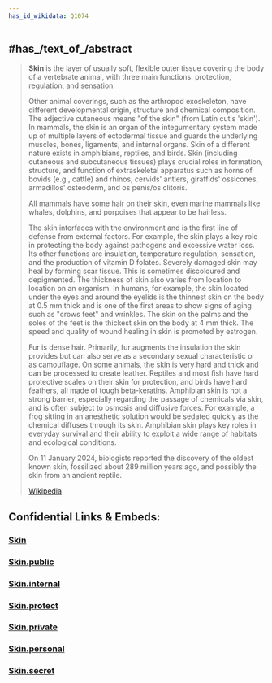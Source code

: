```yaml
---
has_id_wikidata: Q1074
---
```



## #has_/text_of_/abstract 

> **Skin** is the layer of usually soft, flexible outer tissue covering the body of a vertebrate animal, with three main functions: protection, regulation, and sensation.
>
> Other animal coverings, such as the arthropod exoskeleton, have different developmental origin, structure and chemical composition. The adjective cutaneous means "of the skin" (from Latin cutis 'skin'). In mammals, the skin is an organ of the integumentary system made up of multiple layers of ectodermal tissue and guards the underlying muscles, bones, ligaments, and internal organs. Skin of a different nature exists in amphibians, reptiles, and birds. Skin (including cutaneous and subcutaneous tissues) plays crucial roles in formation, structure, and function of extraskeletal apparatus such as horns of bovids (e.g., cattle) and rhinos, cervids' antlers, giraffids' ossicones, armadillos' osteoderm, and os penis/os clitoris.
>
> All mammals have some hair on their skin, even marine mammals like whales, dolphins, and porpoises that appear to be hairless.
>
> The skin interfaces with the environment and is the first line of defense from external factors. For example, the skin plays a key role in protecting the body against pathogens and excessive water loss. Its other functions are insulation, temperature regulation, sensation, and the production of vitamin D folates.  Severely damaged skin may heal by forming scar tissue. This is sometimes discoloured and depigmented. The thickness of skin also varies from location to location on an organism. In humans, for example, the skin located under the eyes and around the eyelids is the thinnest skin on the body at 0.5 mm thick and is one of the first areas to show signs of aging such as "crows feet" and wrinkles. The skin on the palms and the soles of the feet is the thickest skin on the body at 4 mm thick. The speed and quality of wound healing in skin is promoted by estrogen.
>
> Fur is dense hair. Primarily, fur augments the insulation the skin provides but can also serve as a secondary sexual characteristic or as camouflage. On some animals, the skin is very hard and thick and can be processed to create leather. Reptiles and most fish have hard protective scales on their skin for protection, and birds have hard feathers, all made of tough beta-keratins. Amphibian skin is not a strong barrier, especially regarding the passage of chemicals via skin, and is often subject to osmosis and diffusive forces. For example, a frog sitting in an anesthetic solution would be sedated quickly as the chemical diffuses through its skin. Amphibian skin plays key roles in everyday survival and their ability to exploit a wide range of habitats and ecological conditions.
>
> On 11 January 2024, biologists reported the discovery of the oldest known skin, fossilized about 289 million years ago, and possibly the skin from an ancient reptile.
>
> [Wikipedia](https://en.wikipedia.org/wiki/Skin)




## Confidential Links & Embeds: 

### [Skin](/_Standards/bio/Medicine/Anatomy/Skin.md) 

### [Skin.public](/_public/bio/Medicine/Anatomy/Skin.public.md) 

### [Skin.internal](/_internal/bio/Medicine/Anatomy/Skin.internal.md) 

### [Skin.protect](/_protect/bio/Medicine/Anatomy/Skin.protect.md) 

### [Skin.private](/_private/bio/Medicine/Anatomy/Skin.private.md) 

### [Skin.personal](/_personal/bio/Medicine/Anatomy/Skin.personal.md) 

### [Skin.secret](/_secret/bio/Medicine/Anatomy/Skin.secret.md)

